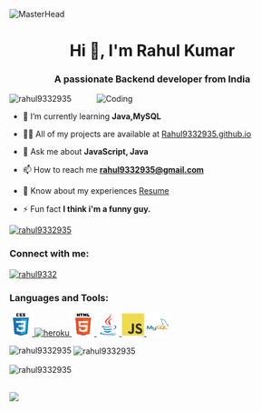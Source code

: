 ![MasterHead](https://r7q6w9z6.rocketcdn.me/career/wp-content/uploads/2020/03/giphy-7.gif)
<h1 align="center">Hi 👋, I'm Rahul Kumar</h1>
<h3 align="center">A passionate Backend developer from India</h3>
<img align="right" alt="Coding" width="350" src="https://www.wingstechsolutions.com/wp-content/uploads/2022/03/full-stack-development.gif"> 

<p align="left"> <img src="https://komarev.com/ghpvc/?username=rahul9332935&label=Profile%20views&color=0e75b6&style=flat" alt="rahul9332935" /> </p>



- 🌱 I’m currently learning **Java,MySQL**

- 👨‍💻 All of my projects are available at [Rahul9332935.github.io](Rahul9332935.github.io)

- 💬 Ask me about **JavaScript, Java**

- 📫 How to reach me **rahul9332935@gmail.com**

- 📄 Know about my experiences [Resume](https://bit.ly/Rahul_resume)

- ⚡ Fun fact **I think i'm a funny guy.**

<p align="left"> <a href="https://github.com/ryo-ma/github-profile-trophy"><img src="https://github-profile-trophy.vercel.app/?username=rahul9332935" alt="rahul9332935" /></a> </p>

<h3 align="left">Connect with me:</h3>
<p align="left">

<a href="https://linkedin.com/in/rahul9332" target="blank"><img align="center" src="https://raw.githubusercontent.com/rahuldkjain/github-profile-readme-generator/master/src/images/icons/Social/linked-in-alt.svg" alt="rahul9332" height="30" width="40" /></a>
</p>

<h3 align="left">Languages and Tools:</h3>
<p align="left"> <a href="https://www.w3schools.com/css/" target="_blank" rel="noreferrer"> <img src="https://raw.githubusercontent.com/devicons/devicon/master/icons/css3/css3-original-wordmark.svg" alt="css3" width="40" height="40"/> </a> <a href="https://heroku.com" target="_blank" rel="noreferrer"> <img src="https://www.vectorlogo.zone/logos/heroku/heroku-icon.svg" alt="heroku" width="40" height="40"/> </a> <a href="https://www.w3.org/html/" target="_blank" rel="noreferrer"> <img src="https://raw.githubusercontent.com/devicons/devicon/master/icons/html5/html5-original-wordmark.svg" alt="html5" width="40" height="40"/> </a> <a href="https://www.java.com" target="_blank" rel="noreferrer"> <img src="https://raw.githubusercontent.com/devicons/devicon/master/icons/java/java-original.svg" alt="java" width="40" height="40"/> </a> <a href="https://developer.mozilla.org/en-US/docs/Web/JavaScript" target="_blank" rel="noreferrer"> <img src="https://raw.githubusercontent.com/devicons/devicon/master/icons/javascript/javascript-original.svg" alt="javascript" width="40" height="40"/> </a> <a href="https://www.mysql.com/" target="_blank" rel="noreferrer"> <img src="https://raw.githubusercontent.com/devicons/devicon/master/icons/mysql/mysql-original-wordmark.svg" alt="mysql" width="40" height="40"/> </a> </p>


<p><img align="left" src="https://github-readme-stats.vercel.app/api/top-langs?username=rahul9332935&show_icons=true&locale=en&layout=compact" alt="rahul9332935" /></p>


<p>&nbsp;<img align="center" src="https://github-readme-stats.vercel.app/api?username=rahul9332935&show_icons=true&locale=en" alt="rahul9332935" /></p>


<p><img align="center" src="https://github-readme-streak-stats.herokuapp.com/?user=rahul9332935&" alt="rahul9332935" /></p> <br/>

<img  src="https://raw.githubusercontent.com/Trilokia/Trilokia/379277808c61ef204768a61bbc5d25bc7798ccf1/bottom_header.svg" />
